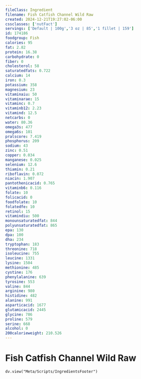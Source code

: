 ```yaml
---
fileClass: Ingredient
filename: Fish Catfish Channel Wild Raw
created: 2024-12-21T19:27:02-06:00
cssclasses: ['nutFact']
servings: ['Default | 100g','3 oz | 85','1 fillet | 159']
id: 174186
foodgroup: Fish
calories: 95
fat: 2.82
protein: 16.38
carbohydrate: 0
fiber: 0
cholesterol: 58
saturatedfats: 0.722
calcium: 14
iron: 0.3
potassium: 358
magnesium: 23
vitaminaiu: 50
vitaminarae: 15
vitaminc: 0.7
vitaminb12: 2.23
vitamind: 12.5
netcarbs: 0
water: 80.36
omega3s: 477
omega6s: 101
pralscore: 7.419
phosphorus: 209
sodium: 43
zinc: 0.51
copper: 0.034
manganese: 0.025
selenium: 12.6
thiamin: 0.21
riboflavin: 0.072
niacin: 1.907
pantothenicacid: 0.765
vitaminb6: 0.116
folate: 10
folicacid: 0
foodfolate: 10
folatedfe: 10
retinol: 15
vitamindiu: 500
monounsaturatedfat: 844
polyunsaturatedfat: 865
epa: 130
dpa: 100
dha: 234
tryptophan: 183
threonine: 718
isoleucine: 755
leucine: 1331
lysine: 1504
methionine: 485
cystine: 176
phenylalanine: 639
tyrosine: 553
valine: 844
arginine: 980
histidine: 482
alanine: 991
asparticacid: 1677
glutamicacid: 2445
glycine: 786
proline: 579
serine: 668
alcohol: 0
200calorieweight: 210.526
---
```


# Fish Catfish Channel Wild Raw

```dataviewjs
dv.view("Meta/Scripts/IngredientsFooter")
```